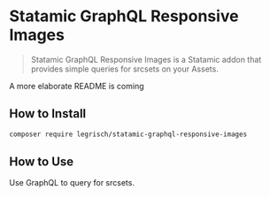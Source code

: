 # Statamic GraphQL Responsive Images

> Statamic GraphQL Responsive Images is a Statamic addon that provides simple queries for srcsets on your Assets.

A more elaborate README is coming

## How to Install

``` bash
composer require legrisch/statamic-graphql-responsive-images
```

## How to Use

Use GraphQL to query for srcsets.

